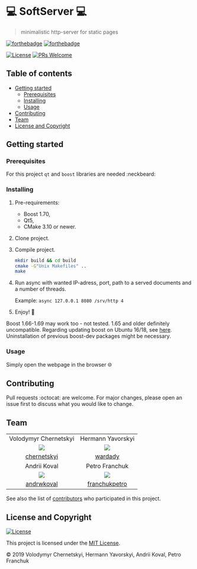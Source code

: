 # :computer: SoftServer :computer:
> minimalistic http-server for static pages

[![forthebadge](https://forthebadge.com/images/badges/made-with-c-plus-plus.svg)](https://forthebadge.com)
[![forthebadge](https://forthebadge.com/images/badges/built-with-love.svg)](https://forthebadge.com)

[![License](http://img.shields.io/:license-mit-blue.svg?style=flat-square)](http://badges.mit-license.org) 
[![PRs Welcome](https://img.shields.io/badge/PRs-welcome-brightgreen.svg?style=flat-square)](http://makeapullrequest.com)

## Table of contents
 - [Getting started](#getting-started)
   - [Prerequisites](#prerequisites)
   - [Installing](#installing)
   - [Usage](#usage)
 - [Contributing](#contributing)
 - [Team](#team)
 - [License and Copyright](license-and-copyright)

## Getting started

### Prerequisites
  For this project `qt` and `boost` libraries are needed :neckbeard:

### Installing
1. Pre-requirements: 
   - Boost 1.70, 
   - Qt5, 
   - CMake 3.10 or newer.   
    
2. Clone project.
3. Compile project.
     ```bash
     mkdir build && cd build
     cmake -G"Unix Makefiles" ..
     make
     ```
4. Run async with wanted IP-adress, port, path to a served documents and a number of threads.
     
     Example: `async 127.0.0.1 8080 /srv/http 4`
5. Enjoy! :tada:

Boost 1.66-1.69 may work too - not tested. 1.65 and older definitely uncompatible. 
Regarding updating boost on Ubuntu 16/18, see
 [here](https://www.osetc.com/en/how-to-install-boost-on-ubuntu-16-04-18-04-linux.html). 
 Uninstallation of previous boost-dev packages might be necessary.   

### Usage 
Simply open the webpage in the browser :globe_with_meridians:

## Contributing
Pull requests :octocat: are welcome. For major changes, please open an issue first to discuss what you would like to change.

## Team
| | |
| :---: | :---: |
| Volodymyr Chernetskyi | Hermann Yavorskyi |
| <img src="https://upload.wikimedia.org/wikipedia/ru/0/01/2003tmntscreenshot.jpg"> | <img src="https://upload.wikimedia.org/wikipedia/ru/a/a7/Red_Donatello.jpg"> |
| [chernetskyi](https://github.com/chernetskyi) | [wardady](https://github.com/wardady) |
| Andrii Koval | Petro Franchuk |
| <img src="https://upload.wikimedia.org/wikipedia/ru/2/23/Red_Raphael.jpg"> | <img src="https://upload.wikimedia.org/wikipedia/ru/f/f9/Red_Michelangelo.jpg"> |
| [andrwkoval](https://github.com/andrwkoval) | [franchukpetro](https://github.com/franchukpetro) |

See also the list of [contributors](https://github.com/chernetskyi/http-server/contributors) who participated in this project.

## License and Copyright
[![License](http://img.shields.io/:license-mit-blue.svg?style=flat-square)](http://badges.mit-license.org) 

This project is licensed under the [MIT License](https://choosealicense.com/licenses/mit/).

© 2019 Volodymyr Chernetskyi, Hermann Yavorskyi, Andrii Koval, Petro Franchuk
